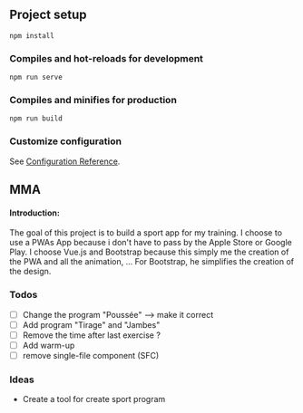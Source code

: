 ## Project setup
```
npm install
```

### Compiles and hot-reloads for development
```
npm run serve
```

### Compiles and minifies for production
```
npm run build
```

### Customize configuration
See [Configuration Reference](https://cli.vuejs.org/config/).

## MMA

#### Introduction:
The goal of this project is to build a sport app for my training. I choose to use a PWAs App because i don't have to pass by the Apple Store or Google Play.
I choose Vue.js and Bootstrap because this simply me the creation of the PWA and all the animation, ... For Bootstrap, he simplifies the creation of the design.

### Todos

- [ ] Change the program "Poussée" --> make it correct
- [ ] Add program "Tirage" and "Jambes"
- [ ] Remove the time after last exercise ?
- [ ] Add warm-up
- [ ] remove single-file component (SFC)

### Ideas

- Create a tool for create sport program